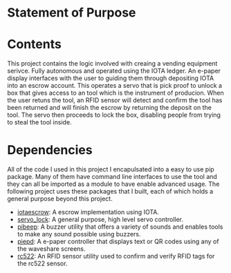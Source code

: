 # Statement of Purpose

# Contents

This project contains the logic involved with creaing a vending equipment serivce. Fully autonomous and operated using the IOTA ledger. An e-paper display interfaces with the user to guiding them through depositing IOTA into an escrow account. This operates a servo that is pick proof to unlock a box that gives access to an tool which is the instrument of producion. When the user retuns the tool, an RFID sensor will detect and confirm the tool has been returned and will finish the escrow by returning the deposit on the tool. The servo then proceeds to lock the box, disabling people from trying to steal the tool inside. 

# Dependencies

All of the code I used in this project I encapulsated into a easy to use pip package. Many of them have command line interfaces to use the tool and they can all be imported as a module to have enable advanced usage. The following project uses these packages that I built, each of which holds a general purpose beyond this project.

 - [iotaescrow](https://github.com/Tsangares/iotaescrow): A escrow implementation using IOTA.
 - [servo_lock](https://github.com/Tsangares/servo_lock): A general purpose, high level servo controller.
 - [pibeep](https://github.com/Tsangares/pibeep): A buzzer utility that offers a variety of sounds and enables tools to make any sound possible using buzzers.
 - [piepd](https://github.com/Tsangares/piepd): A e-paper controller that displays text or QR codes using any of the waveshare screens.
 - [rc522](https://github.com/Tsangares/rc522): An RFID sensor utility used to confirm and verify RFID tags for the rc522 sensor.
